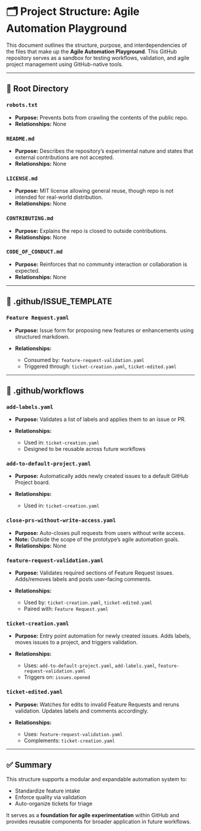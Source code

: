 # 🗂 Project Structure: Agile Automation Playground

This document outlines the structure, purpose, and interdependencies of the files that make up the **Agile Automation Playground**. This GitHub repository serves as a sandbox for testing workflows, validation, and agile project management using GitHub-native tools.

---

## 📁 Root Directory

### `robots.txt`

* **Purpose:** Prevents bots from crawling the contents of the public repo.
* **Relationships:** None

### `README.md`

* **Purpose:** Describes the repository’s experimental nature and states that external contributions are not accepted.
* **Relationships:** None

### `LICENSE.md`

* **Purpose:** MIT license allowing general reuse, though repo is not intended for real-world distribution.
* **Relationships:** None

### `CONTRIBUTING.md`

* **Purpose:** Explains the repo is closed to outside contributions.
* **Relationships:** None

### `CODE_OF_CONDUCT.md`

* **Purpose:** Reinforces that no community interaction or collaboration is expected.
* **Relationships:** None

---

## 📁 .github/ISSUE\_TEMPLATE

### `Feature Request.yaml`

* **Purpose:** Issue form for proposing new features or enhancements using structured markdown.
* **Relationships:**

  * Consumed by: `feature-request-validation.yaml`
  * Triggered through: `ticket-creation.yaml`, `ticket-edited.yaml`

---

## 📁 .github/workflows

### `add-labels.yaml`

* **Purpose:** Validates a list of labels and applies them to an issue or PR.
* **Relationships:**

  * Used in: `ticket-creation.yaml`
  * Designed to be reusable across future workflows

### `add-to-default-project.yaml`

* **Purpose:** Automatically adds newly created issues to a default GitHub Project board.
* **Relationships:**

  * Used in: `ticket-creation.yaml`

### `close-prs-without-write-access.yaml`

* **Purpose:** Auto-closes pull requests from users without write access.
* **Note:** Outside the scope of the prototype’s agile automation goals.
* **Relationships:** None

### `feature-request-validation.yaml`

* **Purpose:** Validates required sections of Feature Request issues. Adds/removes labels and posts user-facing comments.
* **Relationships:**

  * Used by: `ticket-creation.yaml`, `ticket-edited.yaml`
  * Paired with: `Feature Request.yaml`

### `ticket-creation.yaml`

* **Purpose:** Entry point automation for newly created issues. Adds labels, moves issues to a project, and triggers validation.
* **Relationships:**

  * Uses: `add-to-default-project.yaml`, `add-labels.yaml`, `feature-request-validation.yaml`
  * Triggers on: `issues.opened`

### `ticket-edited.yaml`

* **Purpose:** Watches for edits to invalid Feature Requests and reruns validation. Updates labels and comments accordingly.
* **Relationships:**

  * Uses: `feature-request-validation.yaml`
  * Complements: `ticket-creation.yaml`

---

## ✅ Summary

This structure supports a modular and expandable automation system to:

* Standardize feature intake
* Enforce quality via validation
* Auto-organize tickets for triage

It serves as a **foundation for agile experimentation** within GitHub and provides reusable components for broader application in future workflows.
